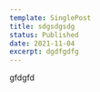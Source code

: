 ```yaml
---
template: SinglePost
title: sdgsdgsdg
status: Published
date: 2021-11-04
excerpt: dgdfgdfg
---
```

gfdgfd